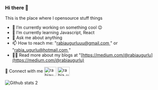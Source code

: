 ### Hi there 👋

This is the place where I opensource stuff  things 

- 🔭 I’m currently working on something cool 😉
- 🌱 I’m currently learning Javascript, React
- 💬 Ask me about anything
- 📫 How to reach me: "[rabiaugurluuu@gmail.com ](rabiaugurluuu@gmail.com)" or "[rabia_ugurlu@hotmail.com ](rabia_ugurluu@hotmail.com)"
- 👨‍💻  Read more about my blogs at "[https://medium.com/@rabiaugurlu](https://medium.com/@rabiaugurlu)


🔗  Connect with me
<img align="center" src="https://raw.githubusercontent.com/rahuldkjain/github-profile-readme-generator/master/src/images/icons/Social/linked-in-alt.svg" alt="rabiaugurlu" height="30" width="40" style="max-width: 100%;">
<img align="center" src="https://raw.githubusercontent.com/rahuldkjain/github-profile-readme-generator/master/src/images/icons/Social/twitter.svg" alt="rabia_ugurlu" height="30" width="40" style="max-width: 100%;">

![Github stats 2](https://github-readme-stats.vercel.app/api?username=rabiaugurlu&show_icons=true&theme=radical)
